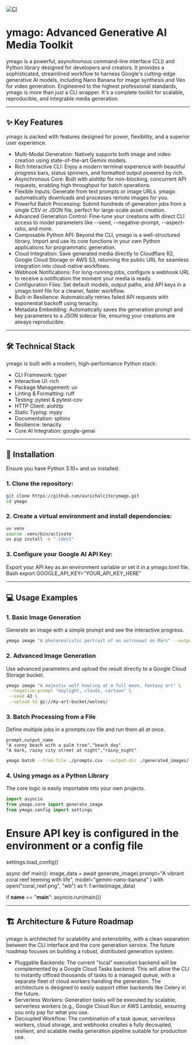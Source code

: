 [![CI](https://github.com/aurichalcite/ymago/actions/workflows/ci.yml/badge.svg)](https://github.com/aurichalcite/ymago/actions/workflows/ci.yml)
# ymago: Advanced Generative AI Media Toolkit


ymago is a powerful, asynchronous command-line interface (CLI) and Python library designed for developers and creators. It provides a sophisticated, streamlined workflow to harness Google's cutting-edge generative AI models, including Nano Banana for image synthesis and Veo for video generation.
Engineered to the highest professional standards, ymago is more than just a CLI wrapper. It's a complete toolkit for scalable, reproducible, and integrable media generation.
________________


## ✨ Key Features


ymago is packed with features designed for power, flexibility, and a superior user experience.
* Multi-Modal Generation: Natively supports both image and video creation using state-of-the-art Gemini models.
* Rich Interactive CLI: Enjoy a modern terminal experience with beautiful progress bars, status spinners, and formatted output powered by rich.
* Asynchronous Core: Built with aiohttp for non-blocking, concurrent API requests, enabling high throughput for batch operations.
* Flexible Inputs: Generate from text prompts or image URLs. ymago automatically downloads and processes remote images for you.
* Powerful Batch Processing: Submit hundreds of generation jobs from a single CSV or JSON file, perfect for large-scale asset creation.
* Advanced Generation Control: Fine-tune your creations with direct CLI access to model parameters like --seed, --negative-prompt, --aspect-ratio, and more.
* Composable Python API: Beyond the CLI, ymago is a well-structured library. Import and use its core functions in your own Python applications for programmatic generation.
* Cloud Integration: Save generated media directly to Cloudflare R2,  Google Cloud Storage or AWS S3, returning the public URL for seamless integration into cloud-native workflows.
* Webhook Notifications: For long-running jobs, configure a webhook URL to receive a notification the moment your media is ready.
* Configuration Files: Set default models, output paths, and API keys in a ymago.toml file for a cleaner, faster workflow.
* Built-in Resilience: Automatically retries failed API requests with exponential backoff using tenacity.
* Metadata Embedding: Automatically saves the generation prompt and key parameters to a JSON sidecar file, ensuring your creations are always reproducible.
________________


## 🛠️ Technical Stack


ymago is built with a modern, high-performance Python stack:
* CLI Framework: typer
* Interactive UI: rich
* Package Management: uv
* Linting & Formatting: ruff
* Testing: pytest & pytest-cov
* HTTP Client: aiohttp
* Static Typing: mypy
* Documentation: sphinx
* Resilience: tenacity
* Core AI Integration: google-genai
________________


## 🚀 Installation


Ensure you have Python 3.10+ and uv installed.
### 1. Clone the repository:
```bash
git clone https://github.com/aurichalcite/ymago.git
cd ymago
````

### 2. Create a virtual environment and install dependencies:
```bash
uv venv
source .venv/bin/activate
uv pip install -e ".[dev]"
```

### 3. Configure your Google AI API Key:
Export your API key as an environment variable or set it in a ymago.toml file.
Bash
export GOOGLE_API_KEY="YOUR_API_KEY_HERE"

________________


## 💻 Usage Examples




### 1. Basic Image Generation


Generate an image with a simple prompt and see the interactive progress.



```bash
ymago image "A photorealistic portrait of an astronaut on Mars" --output-path ./astro.png
```


### 2. Advanced Image Generation


Use advanced parameters and upload the result directly to a Google Cloud Storage bucket.


```bash
ymago image "A majestic wolf howling at a full moon, fantasy art" \
 --negative-prompt "daylight, clouds, cartoon" \
 --seed 42 \
 --upload-to gs://my-art-bucket/wolves/
```


### 3. Batch Processing from a File


Define multiple jobs in a prompts.csv file and run them all at once.


```csv
prompt,output_name
"A sunny beach with a palm tree","beach_day"
"A dark, rainy city street at night","rainy_night"
```


```bash
ymago batch --from-file ./prompts.csv --output-dir ./generated_images/
```


### 4. Using ymago as a Python Library


The core logic is easily importable into your own projects.


```python
import asyncio
from ymago.core import generate_image
from ymago.config import settings
```

# Ensure API key is configured in the environment or a config file
settings.load_config()

async def main():
   image_data = await generate_image(
       prompt="A vibrant coral reef teeming with life",
       model="gemini-nano-banana"
   )
   with open("coral_reef.png", "wb") as f:
       f.write(image_data)

if __name__ == "__main__":
   asyncio.run(main())

________________


## 🏗️ Architecture & Future Roadmap


ymago is architected for scalability and extensibility, with a clean separation between the CLI interface and the core generation service.
The future roadmap focuses on building a robust, distributed generation system:
   * Pluggable Backends: The current "local" execution backend will be complemented by a Google Cloud Tasks backend. This will allow the CLI to instantly offload thousands of tasks to a managed queue, with a separate fleet of cloud workers handling the generation. The architecture is designed to easily support other backends like Celery in the future.
   * Serverless Workers: Generation tasks will be executed by scalable, serverless workers (e.g., Google Cloud Run or AWS Lambda), ensuring you only pay for what you use.
   * Decoupled Workflow: The combination of a task queue, serverless workers, cloud storage, and webhooks creates a fully decoupled, resilient, and scalable media generation pipeline suitable for production use.